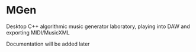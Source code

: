# MGen
Desktop C++ algorithmic music generator laboratory, playing into DAW and exporting MIDI/MusicXML

Documentation will be added later
